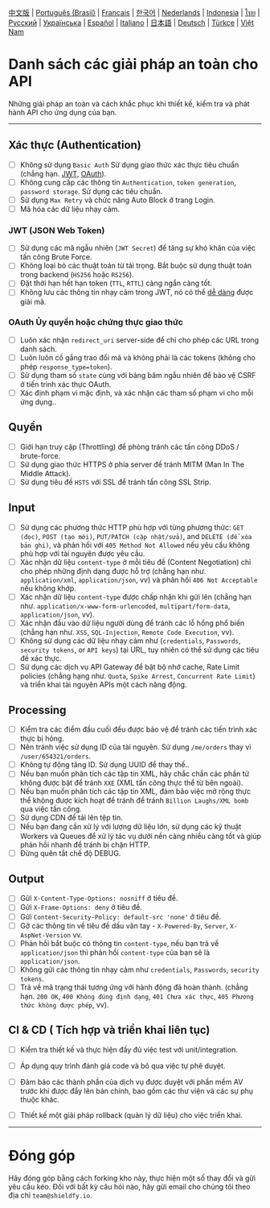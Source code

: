 [中文版](./README-zh.md) | [Português (Brasil)](./README-pt_BR.md) | [Français](./README-fr.md) | [한국어](./README-ko.md) | [Nederlands](./README-nl.md) | [Indonesia](./README-id.md) | [ไทย](./README-th.md) | [Русский](./README-ru.md) | [Українська](./README-uk.md) | [Español](./README-es.md) | [Italiano](./README-it.md) | [日本語](./README-jp.md) | [Deutsch](./README-de.md) | [Türkçe](./README-tr.md) | [Việt Nam](./README-vi.md) 

# Danh sách các giải pháp an toàn cho API
Những giải pháp an toàn và cách khắc phục khi thiết kế, kiểm tra và phát hành API cho ứng dụng của bạn.

------------------------------------------------------------------------------
## Xác thực (Authentication)
- [ ] Không sử dụng `Basic Auth` Sử dụng giao thức xác thực tiêu chuẩn (chẳng hạn. [JWT](https://jwt.io/), [OAuth](https://oauth.net/)).
- [ ] Không cung cấp các thông tin `Authentication`, `token generation`, `password storage`. Sử dụng các tiêu chuẩn.
- [ ] Sử dụng `Max Retry` và chức năng Auto Block ở trang Login.
- [ ] Mã hóa các dữ liệu nhạy cảm.

### JWT (JSON Web Token)
- [ ] Sử dụng các mã ngẫu nhiên (`JWT Secret`) để tăng sự khó khăn của việc tấn công Brute Force.
- [ ] Không loại bỏ các thuật toán từ tải trọng. Bắt buộc sử dụng thuật toán trong backend (`HS256` hoặc `RS256`).
- [ ] Đặt thời hạn hết hạn token (`TTL`, `RTTL`) càng ngắn càng tốt.
- [ ] Không lưu các thông tin nhạy cảm trong JWT, nó có thể [dễ dàng](https://jwt.io/#debugger-io) được giải mã.

### OAuth Ủy quyền hoặc chứng thực giao thức
- [ ] Luôn xác nhận `redirect_uri` server-side để chỉ cho phép các URL trong danh sách.
- [ ] Luôn luôn cố gắng trao đổi mã và không phải là các tokens (không cho phép `response_type=token`).
- [ ] Sử dụng tham số `state` cùng với bảng băm ngẫu nhiên để bảo vệ CSRF ở tiến trình xác thực OAuth.
- [ ] Xác định phạm vi mặc định, và xác nhận các tham số phạm vi cho mỗi ứng dụng..

## Quyền
- [ ] Giới hạn truy cập (Throttling) để phòng tránh các tấn công DDoS / brute-force.
- [ ] Sử dụng giao thức HTTPS ở phía server để tránh MITM (Man In The Middle Attack).
- [ ] Sử dụng tiêu đề `HSTS` với SSL để tránh tấn công SSL Strip.

## Input
- [ ] Sử dụng các phương thức HTTP phù hợp với từng phương thức: `GET (đọc)`, `POST (tạo mới)`, `PUT/PATCH (cập nhật/sửa)`, and `DELETE (để xóa bản ghi)`, và phản hồi với `405 Method Not Allowed` nếu yêu cầu không phù hợp với tài nguyên được yêu cầu.
- [ ] Xác nhận dữ liệu `content-type` ở mỗi tiêu đề (Content Negotiation) chỉ cho phép những định dạng được hỗ trợ (chẳng hạn như. `application/xml`, `application/json`, vv) và phản hồi `406 Not Acceptable` nếu không khớp.
- [ ] Xác nhận dữ liệu `content-type` được chấp nhận khi gửi lên (chẳng hạn như. `application/x-www-form-urlencoded`, `multipart/form-data`, `application/json`, vv).
- [ ] Xác nhận đầu vào dữ liệu người dùng để tránh các lỗ hổng phổ biến (chẳng hạn như. `XSS`, `SQL-Injection`, `Remote Code Execution`, vv).
- [ ] Không sử dụng các dữ liệu nhạy cảm như (`credentials`, `Passwords`, `security tokens`, or `API keys`) tại URL, tuy nhiên có thể sử dụng các tiêu đề xác thực.
- [ ] Sử dụng các dịch vụ API Gateway để bật bộ nhớ cache, Rate Limit policies (chẳng hạng như. `Quota`, `Spike Arrest`, `Concurrent Rate Limit`) và triển khai tài nguyên APIs một cách năng động.

## Processing
- [ ] Kiểm tra các điểm đầu cuối đều được bảo vệ để tránh các tiến trình xác thực bị hỏng.
- [ ] Nên tránh việc sử dụng ID của tài nguyên. Sử dụng `/me/orders` thay vì `/user/654321/orders`.
- [ ] Không tự động tăng ID. Sử dụng UUID để thay thế..
- [ ] Nếu bạn muốn phân tích các tập tin XML, hãy chắc chắn các phần tử không được bật để tránh `XXE` (XML tấn công thực thể từ bên ngoài).
- [ ] Nếu bạn muốn phân tích các tập tin XML, đảm bảo việc mở rộng thực thể không được kích hoạt để tránh để tránh `Billion Laughs/XML bomb` qua việc tấn công.
- [ ] Sử dụng CDN để tải lên tệp tin.
- [ ] Nếu bạn đang cần xử lý với lượng dữ liệu lớn, sử dụng các kỹ thuật Workers và Queues để xử lý tác vụ dưới nền càng nhiều càng tốt và giúp phản hồi nhanh để tránh bị chặn HTTP.
- [ ] Đừng quên tắt chế độ DEBUG.

## Output
- [ ] Gửi `X-Content-Type-Options: nosniff` ở tiêu đề.
- [ ] Gửi `X-Frame-Options: deny` ở tiêu đề.
- [ ] Gửi `Content-Security-Policy: default-src 'none'` ở tiêu đề.
- [ ] Gỡ các thông tin về tiêu đề dấu vân tay - `X-Powered-By`, `Server`, `X-AspNet-Version` vv.
- [ ] Phản hồi bắt buộc có thông tin `content-type`, nếu bạn trả về `application/json` thì phản hồi `content-type` của bạn sẽ là `application/json`.
- [ ] Không gửi các thông tin nhạy cảm như `credentials`, `Passwords`, `security tokens`.
- [ ] Trả về mã trạng thái tương ứng với hành động đã hoàn thành. (chẳng hạn. `200 OK`, `400 Không đúng định dạng`, `401 Chưa xác thực`, `405 Phương thức không được phép`, vv).

## CI & CD ( Tích hợp và triển khai liên tục)
- [ ] Kiểm tra thiết kế và thực hiện đầy đủ việc test với unit/integration.
- [ ] Áp dụng quy trình đánh giá code và bỏ qua việc tự phê duyệt.
- [ ] Đảm bảo các thành phần của dịch vụ được duyệt với phần mềm AV trước khi được đẩy lên bản chính, bao gồm các thư viện và các sự phụ thuộc khác.
- [ ] Thiết kế một giải pháp rollback (quản lý dữ liệu) cho việc triển khai.


------------------------------------------------------------------------------

# Đóng góp
Hãy đóng góp bằng cách forking kho này, thực hiện một số thay đổi và gửi yêu cầu kéo. Đối với bất kỳ câu hỏi nào, hãy gửi email cho chúng tôi theo địa chỉ `team@shieldfy.io`.
